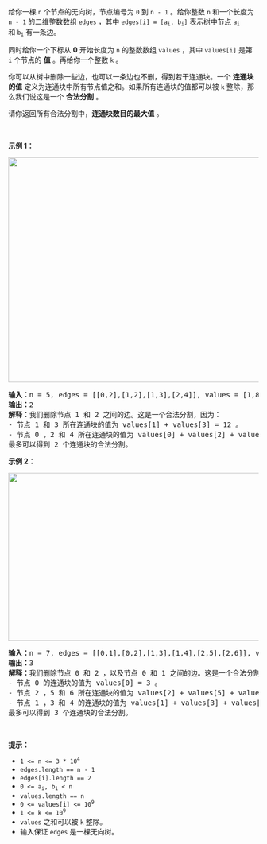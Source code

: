 <p>给你一棵 <code>n</code>&nbsp;个节点的无向树，节点编号为&nbsp;<code>0</code>&nbsp;到&nbsp;<code>n - 1</code>&nbsp;。给你整数&nbsp;<code>n</code>&nbsp;和一个长度为 <code>n - 1</code>&nbsp;的二维整数数组&nbsp;<code>edges</code>&nbsp;，其中&nbsp;<code>edges[i] = [a<sub>i</sub>, b<sub>i</sub>]</code>&nbsp;表示树中节点&nbsp;<code>a<sub>i</sub></code> 和&nbsp;<code>b<sub>i</sub></code>&nbsp;有一条边。</p>

<p>同时给你一个下标从 <strong>0</strong>&nbsp;开始长度为 <code>n</code>&nbsp;的整数数组&nbsp;<code>values</code>&nbsp;，其中&nbsp;<code>values[i]</code>&nbsp;是第 <code>i</code>&nbsp;个节点的 <strong>值</strong>&nbsp;。再给你一个整数&nbsp;<code>k</code>&nbsp;。</p>

<p>你可以从树中删除一些边，也可以一条边也不删，得到若干连通块。一个 <strong>连通块的值</strong> 定义为连通块中所有节点值之和。如果所有连通块的值都可以被 <code>k</code>&nbsp;整除，那么我们说这是一个 <strong>合法分割</strong>&nbsp;。</p>

<p>请你返回所有合法分割中，<b>连通块数目的最大值</b>&nbsp;。</p>

<p>&nbsp;</p>

<p><strong class="example">示例 1：</strong></p>

<p><img alt="" src="https://assets.leetcode.com/uploads/2023/08/07/example12-cropped2svg.jpg" style="width: 1024px; height: 453px;" /></p>

<pre>
<b>输入：</b>n = 5, edges = [[0,2],[1,2],[1,3],[2,4]], values = [1,8,1,4,4], k = 6
<b>输出：</b>2
<b>解释：</b>我们删除节点 1 和 2 之间的边。这是一个合法分割，因为：
- 节点 1 和 3 所在连通块的值为 values[1] + values[3] = 12 。
- 节点 0 ，2 和 4 所在连通块的值为 values[0] + values[2] + values[4] = 6 。
最多可以得到 2 个连通块的合法分割。</pre>

<p><strong class="example">示例 2：</strong></p>

<p><img alt="" src="https://assets.leetcode.com/uploads/2023/08/07/example21svg-1.jpg" style="width: 999px; height: 338px;" /></p>

<pre>
<b>输入：</b>n = 7, edges = [[0,1],[0,2],[1,3],[1,4],[2,5],[2,6]], values = [3,0,6,1,5,2,1], k = 3
<b>输出：</b>3
<b>解释：</b>我们删除节点 0 和 2 ，以及节点 0 和 1 之间的边。这是一个合法分割，因为：
- 节点 0 的连通块的值为 values[0] = 3 。
- 节点 2 ，5 和 6 所在连通块的值为 values[2] + values[5] + values[6] = 9 。
- 节点 1 ，3 和 4 的连通块的值为 values[1] + values[3] + values[4] = 6 。
最多可以得到 3 个连通块的合法分割。
</pre>

<p>&nbsp;</p>

<p><strong>提示：</strong></p>

<ul>
	<li><code>1 &lt;= n &lt;= 3 * 10<sup>4</sup></code></li>
	<li><code>edges.length == n - 1</code></li>
	<li><code>edges[i].length == 2</code></li>
	<li><code>0 &lt;= a<sub>i</sub>, b<sub>i</sub> &lt; n</code></li>
	<li><code>values.length == n</code></li>
	<li><code>0 &lt;= values[i] &lt;= 10<sup>9</sup></code></li>
	<li><code>1 &lt;= k &lt;= 10<sup>9</sup></code></li>
	<li><code>values</code>&nbsp;之和可以被 <code>k</code>&nbsp;整除。</li>
	<li>输入保证&nbsp;<code>edges</code>&nbsp;是一棵无向树。</li>
</ul>
